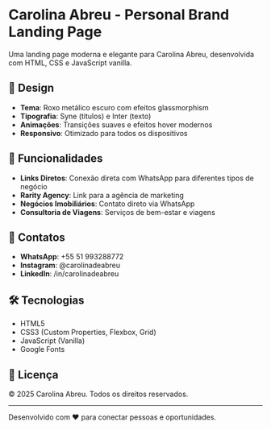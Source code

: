 # Carolina Abreu - Personal Brand Landing Page

Uma landing page moderna e elegante para Carolina Abreu, desenvolvida com HTML, CSS e JavaScript vanilla.

## 🎨 Design

- **Tema**: Roxo metálico escuro com efeitos glassmorphism
- **Tipografia**: Syne (títulos) e Inter (texto)
- **Animações**: Transições suaves e efeitos hover modernos
- **Responsivo**: Otimizado para todos os dispositivos

## 🚀 Funcionalidades

- **Links Diretos**: Conexão direta com WhatsApp para diferentes tipos de negócio
- **Rarity Agency**: Link para a agência de marketing
- **Negócios Imobiliários**: Contato direto via WhatsApp
- **Consultoria de Viagens**: Serviços de bem-estar e viagens

## 📱 Contatos

- **WhatsApp**: +55 51 993288772
- **Instagram**: @carolinadeabreu
- **LinkedIn**: /in/carolinadeabreu

## 🛠️ Tecnologias

- HTML5
- CSS3 (Custom Properties, Flexbox, Grid)
- JavaScript (Vanilla)
- Google Fonts

## 📄 Licença

© 2025 Carolina Abreu. Todos os direitos reservados.

---

Desenvolvido com ❤️ para conectar pessoas e oportunidades.